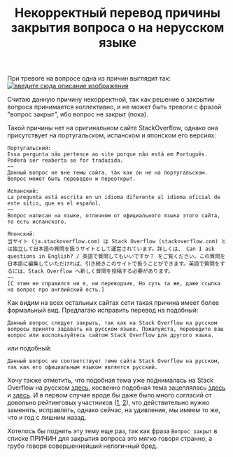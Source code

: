 ﻿---
title: "Некорректный перевод причины закрытия вопроса о на нерусском языке"
se.owner.user_id: 389694
se.owner.display_name: "Максим Фисман"
se.owner.link: "https://ru.meta.stackoverflow.com/users/389694/%d0%9c%d0%b0%d0%ba%d1%81%d0%b8%d0%bc-%d0%a4%d0%b8%d1%81%d0%bc%d0%b0%d0%bd"
se.link: "https://ru.meta.stackoverflow.com/questions/11352/%d0%9d%d0%b5%d0%ba%d0%be%d1%80%d1%80%d0%b5%d0%ba%d1%82%d0%bd%d1%8b%d0%b9-%d0%bf%d0%b5%d1%80%d0%b5%d0%b2%d0%be%d0%b4-%d0%bf%d1%80%d0%b8%d1%87%d0%b8%d0%bd%d1%8b-%d0%b7%d0%b0%d0%ba%d1%80%d1%8b%d1%82%d0%b8%d1%8f-%d0%b2%d0%be%d0%bf%d1%80%d0%be%d1%81%d0%b0-%d0%be-%d0%bd%d0%b0-%d0%bd%d0%b5%d1%80%d1%83%d1%81%d1%81%d0%ba%d0%be%d0%bc-%d1%8f%d0%b7%d1%8b%d0%ba%d0%b5"
se.question_id: 11352
se.post_type: question
---
<p>При тревоге на вопросе одна из причин выглядит так:
<a href="https://i.stack.imgur.com/xR9b2.png" rel="nofollow noreferrer"><img src="https://i.stack.imgur.com/xR9b2.png" alt="введите сюда описание изображения" /></a></p>
<p>Считаю данную причину некорректной, так как решение о закрытии вопроса принимается коллективно, и не может быть тревоги с фразой &quot;вопрос закрыт&quot;, ибо вопрос не закрыт (пока).</p>
<p>Такой причины нет на оригинальном сайте StackOverflow, однако она присутствует на португальском, испанском и японском его версиях:</p>
<pre><code>Португальский:
Essa pergunta não pertence ao site porque não está em Português. Poderá ser reaberta se for traduzida.
~~
Данный вопрос не вне темы сайта, так как он не на португальском. Вопрос может быть переведен и переоткрыт.
</code></pre>
<pre><code>Испанский:
La pregunta está escrita en un idioma diferente al idioma oficial de este sitio, que es el español.
~~
Вопрос написан на языке, отличном от официального языка этого сайта, то есть испанского.
</code></pre>
<pre><code>Японский:
当サイト (ja.stackoverflow.com) は Stack Overflow (stackoverflow.com) とは独立して日本語の質問を扱うサイトとして運営されています。詳しくは、 Can I ask questions in English? / 英語で質問してもいいですか？ をご覧ください。この質問を日本語に編集していただければ、引き続きこのサイトで扱うことができます。英語で質問をするには、Stack Overflow へ新しく質問を投稿する必要があります。
~~
[С этим не справился ни я, ни переводчик, Но суть та же, даже ссылка на вопрос про английский есть.]
</code></pre>
<p>Как видим на всех остальных сайтах сети такая причина имеет более формальный вид.
Предлагаю исправить перевод на подобный:</p>
<pre><code>Данный вопрос следует закрыть, так как на Stack Overflow на русском вопросы принято задавать на русском языке. Пожалуйста, переведите ваш вопрос или воспользуйтесь сайтом Stack Overflow для другого языка.
</code></pre>
<p>или подобный:</p>
<pre><code>Данный вопрос не соответствует теме сайта Stack Overflow на русском, так как его официальным языком является русский.
</code></pre>
<p>Хочу также отметить, что подобная тема уже поднималась на Stack Overflow на русском <a href="https://ru.meta.stackoverflow.com/questions/7090/%d0%9f%d0%b5%d1%80%d0%b5%d1%84%d0%be%d1%80%d0%bc%d1%83%d0%bb%d0%b8%d1%80%d0%be%d0%b2%d0%b0%d1%82%d1%8c-%d1%82%d1%80%d0%b5%d0%b2%d0%be%d0%b3%d1%83-%d0%be-%d0%b2%d0%be%d0%bf%d1%80%d0%be%d1%81%d0%b5-%d0%bd%d0%b5-%d0%bd%d0%b0-%d1%80%d1%83%d1%81%d1%81%d0%ba%d0%be%d0%bc-%d1%8f%d0%b7%d1%8b%d0%ba%d0%b5">здесь</a>, косвенно подобная тема зацеплялась <a href="https://ru.meta.stackoverflow.com/questions/5509/%d0%9d%d0%b5-%d1%82%d0%be%d1%82-%d1%8f%d0%b7%d1%8b%d0%ba-%d0%bf%d1%8f%d1%82%d1%8c-%d1%80%d0%b0%d0%b7-%d0%bf%d1%80%d0%be%d0%b2%d0%b5%d1%80%d1%8c">здесь</a> и  <a href="https://ru.meta.stackoverflow.com/questions/8410/%d0%94%d0%be%d0%bf%d1%83%d1%81%d1%82%d0%b8%d0%bc%d0%be%d1%81%d1%82%d1%8c-%d0%b2%d0%be%d0%bf%d1%80%d0%be%d1%81%d0%be%d0%b2-%d0%bd%d0%b0-%d1%82%d1%80%d0%b0%d0%bd%d1%81%d0%bb%d0%b8%d1%82%d0%b5">здесь</a>. И в первом случае вроде бы даже было много согласий от довольно рейтинговых участников (<a href="https://ru.meta.stackoverflow.com/users/337540/victor-vosmottor">1</a>, <a href="https://ru.meta.stackoverflow.com/users/193683/denis">2</a>), что действительно нужно заменять, исправлять, однако сейчас, на удивление, мы имеем то же, что и год с лишним назад.</p>
<p>Хотелось бы поднять эту тему еще раз, так как фраза <code>Вопрос закрыт</code> в списке ПРИЧИН для закрытия вопроса это мягко говоря странно, а грубо говоря совершеннейший нелогичный бред.</p>
